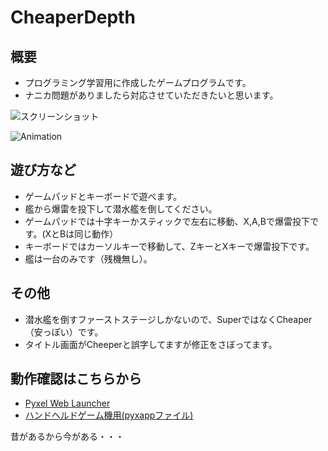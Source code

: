 # CheaperDepth

## 概要
- プログラミング学習用に作成したゲームプログラムです。
- ナニカ問題がありましたら対応させていただきたいと思います。

![スクリーンショット](https://cdn-ak.f.st-hatena.com/images/fotolife/H/Hiesuke/20240521/20240521231144.png)

![Animation](https://cdn-ak.f.st-hatena.com/images/fotolife/H/Hiesuke/20240522/20240522233830.gif)


## 遊び方など
- ゲームパッドとキーボードで遊べます。
- 艦から爆雷を投下して潜水艦を倒してください。
- ゲームパッドでは十字キーかスティックで左右に移動、X,A,Bで爆雷投下です。(XとBは同じ動作）
- キーボードではカーソルキーで移動して、ZキーとXキーで爆雷投下です。
- 艦は一台のみです（残機無し）。

## その他
- 潜水艦を倒すファーストステージしかないので、SuperではなくCheaper（安っぽい）です。
- タイトル画面がCheeperと誤字してますが修正をさぼってます。

## 動作確認はこちらから
- [Pyxel Web Launcher](https://kitao.github.io/pyxel/wasm/launcher/?run=Hiekichi.CheeperDepth.CheaperDepth240)
- [ハンドヘルドゲーム機用(pyxappファイル)](https://github.com/Hiekichi/CheeperDepth/blob/main/CheaperDepth.pyxapp)

昔があるから今がある・・・
